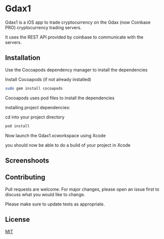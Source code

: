 # Gdax1

Gdax1 is a iOS app to trade cryptocurrency on the Gdax (now Coinbase PRO) cryptocurrency trading servers. 

It uses the REST API provided by coinbase to communicate with the servers. 


## Installation

Use the Cocoapods dependency manager to install the dependencies

Install Cocoapods (if not already installed) 
```bash
sudo gem install cocoapods
```

Cocoapods uses pod files to install the dependencies

installing project dependencies:

cd into your project directory 

```bash
pod install
```

Now launch the Gdax1.xcworkspace using Xcode

you should now be able to do a build of your project in Xcode


## Screenshoots


## Contributing
Pull requests are welcome. For major changes, please open an issue first to discuss what you would like to change.

Please make sure to update tests as appropriate.

## License
[MIT](https://choosealicense.com/licenses/mit/)
